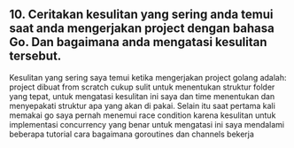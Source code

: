 ## 10. Ceritakan kesulitan yang sering anda temui saat anda mengerjakan project dengan bahasa Go. Dan bagaimana anda mengatasi kesulitan tersebut.

Kesulitan yang sering saya temui ketika mengerjakan project golang adalah:
project dibuat from scratch cukup sulit untuk menentukan struktur folder yang tepat, untuk mengatasi kesulitan ini saya dan time menentukan dan menyepakati struktur apa yang akan di pakai.
Selain itu saat pertama kali memakai go saya pernah menemui race condition karena kesulitan untuk implementasi concurrency yang benar untuk mengatasi ini saya mendalami beberapa tutorial cara bagaimana goroutines dan channels bekerja